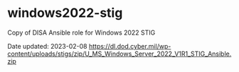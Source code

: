 # windows2022-stig

Copy of DISA Ansible role for Windows 2022 STIG

Date updated: 2023-02-08
https://dl.dod.cyber.mil/wp-content/uploads/stigs/zip/U_MS_Windows_Server_2022_V1R1_STIG_Ansible.zip
